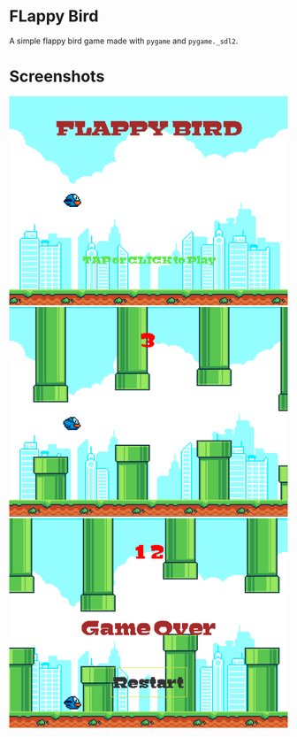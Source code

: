 # FLappy Bird
A simple flappy bird game made with ``pygame`` and ``pygame._sdl2``.

# Screenshots
<img src="./screenshots/0.png">
<img src="./screenshots/1.png">
<img src="./screenshots/2.png">
